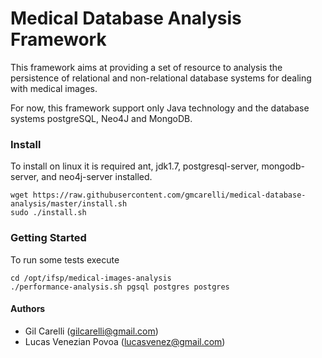 # Medical Database Analysis Framework

This framework aims at providing a set of resource to analysis the persistence of relational and non-relational database systems for dealing with medical images.

For now, this framework support only Java technology and the database systems postgreSQL, Neo4J and MongoDB.

### Install

To install on linux it is required ant, jdk1.7, postgresql-server, mongodb-server, and neo4j-server installed.

```
wget https://raw.githubusercontent.com/gmcarelli/medical-database-analysis/master/install.sh
sudo ./install.sh 
```

### Getting Started

To run some tests execute

```
cd /opt/ifsp/medical-images-analysis
./performance-analysis.sh pgsql postgres postgres
```

#### Authors
* Gil Carelli (gilcarelli@gmail.com)
* Lucas Venezian Povoa (lucasvenez@gmail.com)

